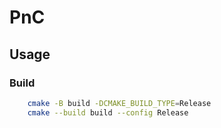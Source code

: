 # PnC
## Usage
### Build
```bash
    cmake -B build -DCMAKE_BUILD_TYPE=Release
    cmake --build build --config Release
```
